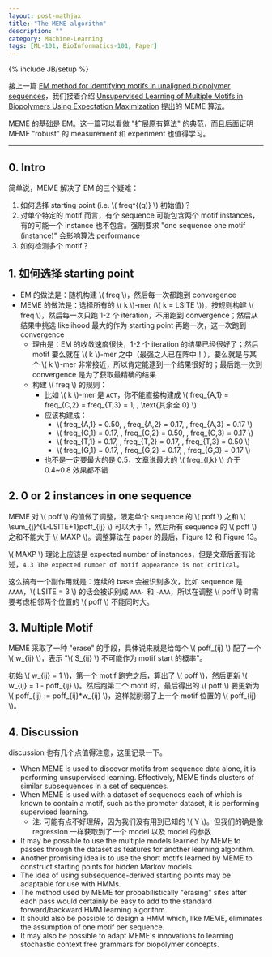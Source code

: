 ```yaml
---
layout: post-mathjax
title: "The MEME algorithm"
description: ""
category: Machine-Learning
tags: [ML-101, BioInformatics-101, Paper]
---
```

{% include JB/setup %}

接上一篇 [EM method for identifying motifs in unaligned biopolymer sequences](http://erikyao.github.io/machine-learning/2014/12/29/em-method-for-identifying-motifs-in-unaligned-biopolymer-sequences)，我们接着介绍 [Unsupervised Learning of Multiple Motifs in Biopolymers Using Expectation Maximization](http://link.springer.com/article/10.1007%2FBF00993379) 提出的 MEME 算法。

MEME 的基础是 EM。这一篇可以看做 "扩展原有算法" 的典范，而且后面证明 MEME "robust" 的 measurement 和 experiment 也值得学习。

-----

## 0. Intro

简单说，MEME 解决了 EM 的三个疑难：

1. 如何选择 starting point (i.e. \\( freq\^{(q)} \\) 初始值)？
1. 对单个特定的 motif 而言，有个 sequence 可能包含两个 motif instances，有的可能一个 instance 也不包含。强制要求 "one sequence one motif (instance)" 会影响算法 performance
1. 如何检测多个 motif？

## 1. 如何选择 starting point

* EM 的做法是：随机构建 \\( freq \\)，然后每一次都跑到 convergence
* MEME 的做法是：选择所有的 \\( k \\)-mer (\\( k = LSITE \\))，按规则构建 \\( freq \\)，然后每一次只跑 1-2 个 iteration，不用跑到 convergence；然后从结果中挑选 likelihood 最大的作为 starting point 再跑一次，这一次跑到 convergence
	* 理由是：EM 的收敛速度很快，1-2 个 iteration 的结果已经很好了；然后 motif 要么就在 \\( k \\)-mer 之中（最强之人已在阵中！），要么就是与某个 \\( k \\)-mer 非常接近，所以肯定能逮到一个结果很好的；最后跑一次到 convergence 是为了获取最精确的结果
	* 构建 \\( freq \\) 的规则：
		* 比如 \\( k \\)-mer 是 `ACT`，你不能直接构建成 \\( freq\_{A,1} = freq\_{C,2} = freq\_{T,3} = 1, \, \text{其余全 0} \\)
		* 应该构建成：
			* \\( freq\_{A,1} = 0.50, \, freq\_{A,2} = 0.17, \, freq\_{A,3} = 0.17 \\)
			* \\( freq\_{C,1} = 0.17, \, freq\_{C,2} = 0.50, \, freq\_{C,3} = 0.17 \\)
			* \\( freq\_{T,1} = 0.17, \, freq\_{T,2} = 0.17, \, freq\_{T,3} = 0.50 \\)
			* \\( freq\_{G,1} = 0.17, \, freq\_{G,2} = 0.17, \, freq\_{G,3} = 0.17 \\)
		* 也不是一定要最大的是 0.5，文章说最大的 \\( freq\_{l,k} \\) 介于 0.4~0.8 效果都不错
	
## 2. 0 or 2 instances in one sequence

MEME 对 \\( poff \\) 的值做了调整，限定单个 sequence 的 \\( poff \\) 之和 \\( \sum\_{j}\^{L-LSITE+1}poff\_{ij} \\) 可以大于 1，然后所有 sequence 的 \\( poff \\) 之和不能大于 \\( MAXP \\)。调整算法在 paper 的最后，Figure 12 和 Figure 13。

\\( MAXP \\) 理论上应该是 expected number of instances，但是文章后面有论述，`4.3 The expected number of motif appearance is not critical`。

这么搞有一个副作用就是：连续的 base 会被识别多次，比如 sequence 是 `AAAA`，\\( LSITE = 3 \\) 的话会被识别成 `AAA-` 和 `-AAA`，所以在调整 \\( poff \\) 时需要考虑相邻两个位置的 \\( poff \\) 不能同时大。

## 3. Multiple Motif

MEME 采取了一种 "erase" 的手段，具体说来就是给每个 \\( poff\_{ij} \\) 配了一个 \\( w\_{ij} \\)，表示 "\\( S\_{ij} \\) 不可能作为 motif start 的概率"。

初始 \\( w\_{ij} = 1 \\)，第一个 motif 跑完之后，算出了 \\( poff \\)，然后更新 \\( w\_{ij} = 1 - poff\_{ij} \\)。然后跑第二个 motif 时，最后得出的 \\( poff \\) 要更新为 \\( poff\_{ij} := poff\_{ij}*w\_{ij} \\)，这样就削弱了上一个 motif 位置的 \\( poff\_{ij} \\)。

## 4. Discussion

discussion 也有几个点值得注意，这里记录一下。

* When MEME is used to discover motifs from sequence data alone, it is performing unsupervised learning. Effectively, MEME finds clusters of similar subsequences in a set of sequences.
* When MEME is used with a dataset of sequences each of which is known to contain a motif, such as the promoter dataset, it is performing supervised learning.
	* 注: 可能有点不好理解，因为我们没有用到已知的 \\( Y \\)。但我们的确是像 regression 一样获取到了一个 model 以及 model 的参数
* It may be possible to use the multiple models learned by MEME to passes through the dataset as features for another learning algorithm.
* Another promising idea is to use the short motifs learned by MEME to construct starting points for hidden Markov models.
* The idea of using subsequence-derived starting points may be adaptable for use with HMMs.
* The method used by MEME for probabilistically "erasing" sites after each pass would certainly be easy to add to the standard forward/backward HMM learning algorithm.
* It should also be possible to design a HMM which, like MEME, eliminates the assumption of one motif per sequence.
* It may also be possible to adapt MEME's innovations to learning stochastic context free grammars for biopolymer concepts.